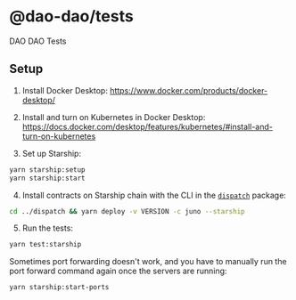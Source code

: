 # @dao-dao/tests

DAO DAO Tests

## Setup

1. Install Docker Desktop: https://www.docker.com/products/docker-desktop/

2. Install and turn on Kubernetes in Docker Desktop: https://docs.docker.com/desktop/features/kubernetes/#install-and-turn-on-kubernetes

3. Set up Starship:

```bash
yarn starship:setup
yarn starship:start
```

4. Install contracts on Starship chain with the CLI in the
   [`dispatch`](../dispatch/) package:

```bash
cd ../dispatch && yarn deploy -v VERSION -c juno --starship
```

5. Run the tests:

```bash
yarn test:starship
```

Sometimes port forwarding doesn't work, and you have to manually run the port
forward command again once the servers are running:

```bash
yarn starship:start-ports
```
